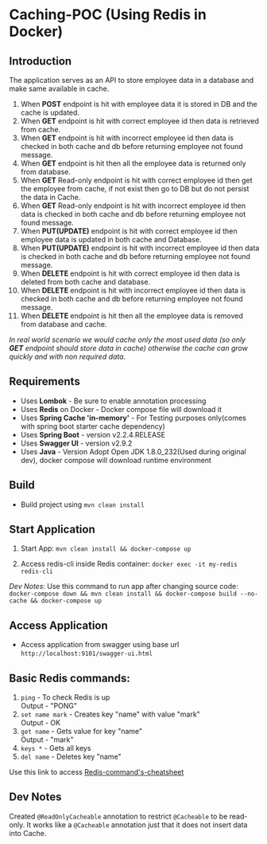 # Caching-POC (Using Redis in Docker)

## Introduction 
The application serves as an API to store employee data in a database and make same available in cache.  

1. When **POST** endpoint is hit with employee data it is stored in DB and the cache is updated.  
2. When **GET** endpoint is hit with correct employee id then data is retrieved from cache.  
3. When **GET** endpoint is hit with incorrect employee id then data is checked in both cache and db before returning employee not found message.  
4. When **GET** endpoint is hit then all the employee data is returned only from database.  
5. When **GET** Read-only endpoint is hit with correct employee id then get the employee from cache, if not exist then go to DB but do not persist the data in Cache.  
6. When **GET** Read-only endpoint is hit with incorrect employee id then data is checked in both cache and db before returning employee not found message.  
7. When **PUT(UPDATE)** endpoint is hit with correct employee id then employee data is updated in both cache and Database.  
8. When **PUT(UPDATE)** endpoint is hit with incorrect employee id then data is checked in both cache and db before returning employee not found message.  
9. When **DELETE** endpoint is hit with correct employee id then data is deleted from both cache and database.  
10. When **DELETE** endpoint is hit with incorrect employee id then data is checked in both cache and db before returning employee not found message.  
11. When **DELETE** endpoint is hit then all the employee data is removed from database and cache.

 *In real world scenario we would cache only the most used data (so only **GET** endpoint should store data in cache) otherwise the cache can grow quickly and with non required data.*  

## Requirements
  * Uses **Lombok** - Be sure to enable annotation processing  
  * Uses **Redis** on Docker - Docker compose file will download it  
  * Uses **Spring Cache 'in-memory'** - For Testing purposes only(comes with spring boot starter cache dependency)  
  * Uses **Spring Boot** - version v2.2.4.RELEASE  
  * Uses **Swagger UI** - version v2.9.2
  * Uses **Java** - Version Adopt Open JDK 1.8.0_232(Used during original dev), docker compose will download runtime environment  

## Build
  * Build project using `mvn clean install`  

## Start Application
1. Start App:
`mvn clean install && docker-compose up`

2. Access redis-cli inside Redis container:
`docker exec -it my-redis redis-cli`  

*Dev Notes*: Use this command to run app after changing source code:  
`docker-compose down && mvn clean install && docker-compose build --no-cache && docker-compose up`  

## Access Application  
  * Access application from swagger using base url `http://localhost:9101/swagger-ui.html`  

## Basic Redis commands:  
1. `ping` - To check Redis is up  
Output - "PONG"  
2. `set name mark` - Creates key "name" with value "mark"  
Output - OK  
3. `get name` - Gets value for key "name"  
Output - "mark"  
4. `keys *` - Gets all keys  
5. `del name` - Deletes key "name"  

Use this link to access [Redis-command's-cheatsheet](https://gist.github.com/LeCoupa/1596b8f359ad8812c7271b5322c30946)  

## Dev Notes
Created `@ReadOnlyCacheable` annotation to restrict `@Cacheable` to be read-only. It works like a `@Cacheable` annotation just that it does not insert data into Cache.  